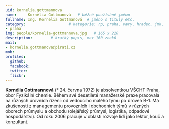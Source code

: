 ```yaml
---
uid: kornelia.gottmannova
name:     Kornélia Gottmanová  	# běžně používáné jméno
fullname: Ing. Kornélia Gottmanová 	# jméno s tituly etc.
category:                 	# kategorie: rp, praha, vary, hradec, jmk, senat
- praha
img: people/kornelia-gottmannova.jpg   # 165 x 220
description:      	# kratký popis, max 160 znaků
mail:
- kornelia.gottmanova@pirati.cz
mob:			 
profiles:
  github:       
  facebook:  
  twitter: 		  
  flickr:		  
---
```


**Kornélia Gottmannová** (* 24. června 1972) je absolventkou VŠCHT Praha, obor Fyzikální chemie. Během své desetileté manažerské praxe pracovala na různých úrovních řízení: od vedoucího malého týmu po úroveň B-1. Má zkušenosti z managementu provozních i obchodních týmů v různých oborech průmyslu a obchodu (olejářský průmysl, logistika, odpadové hospodářství). Od roku 2006 pracuje v oblasti rozvoje lidí jako lektor, kouč a konzultant.
